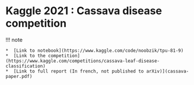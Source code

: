 # Kaggle 2021 : Cassava disease competition

!!! note

    *  [Link to notebook](https://www.kaggle.com/code/noobzik/tpu-81-9)
    *  [Link to the competition](https://www.kaggle.com/competitions/cassava-leaf-disease-classification)
    *  [Link to full report (In french, not published to arXiv)](cassava-paper.pdf)

    